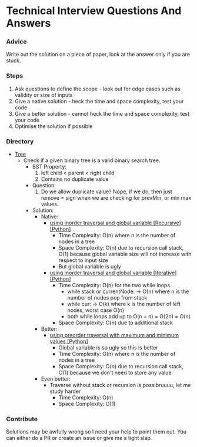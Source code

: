 # Technical Interview Questions And Answers

### Advice
Write out the solution on a piece of paper, look at the answer only if you are stuck.

### Steps
1. Ask questions to define the scope - look out for edge cases such as validity or size of inputs
2. Give a native solution - heck the time and space complexity, test your code
3. Give a better solution - cannot heck the time and space complexity, test your code
4. Optimise the solution if possible

### Directory
- [Tree](./Tree)
  - Check if a given binary tree is a valid binary search tree.
    - BST Property:
      1. left child < parent < right child
      2. Contains no duplicate value
    - Question:
      1. Do we allow duplicate value? Nope, if we do, then just remove = sign when we are checking for prevMin, or min max values.
    - Solution:
      - Native:
        - [using inorder traversal and global variable [Recursive] [Python]](./Tree/check_for_valid_binary_search_tree/using_inorder_recursive)
          - Time Complexity: O(n) where n is the number of nodes in a tree
          - Space Complexity: O(n) due to recursion call stack, O(1) because global variable size will not increase with respect to input size
          - But global variable is ugly
        - [using inorder traversal and global variable [Iterative] [Python]](./Tree/check_for_valid_binary_search_tree/using_inorder_iterative)
          - Time Complexity: O(n) for the two while loops
            - while stack or currentNode: -> O(n) where n is the number of nodes pop from stack
            - while cur: -> O(k) where k is the number of left nodes, worst case O(n)
            - both while loops add up to O(n + n) = O(2n) = O(n)
          - Space Complexity: O(n) due to additional stack
      - Better:
        - [using preorder traversal with maximum and minimum values [Python]](./Tree/check_for_valid_binary_search_tree/using_preorder_recursive)
          - Global variable is so ugly so this is better
          - Time Complexity: O(n) where n is the number of nodes in a tree
          - Space Complexity: O(n) due to recursion call stack, O(1) because we don't need to store any value
      - Even better:
        - Traverse without stack or recursion is possibruuuu, let me study harder
          - Time Complexity: O(n)
          - Space Complexity: O(1)


### Contribute
Solutions may be awfully wrong so I need your help to point them out. You can either do a PR or create an issue or give me a tight slap.